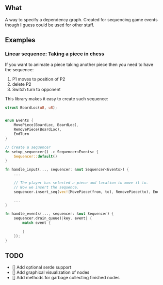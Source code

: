 ## What

A way to specify a dependency graph. Created for sequencing game events though I guess could be used for other stuff.

## Examples

### Linear sequence: Taking a piece in chess

If you want to animate a piece taking another piece then you need to have the sequence:
1. P1 moves to position of P2
2. delete P2
3. Switch turn to opponent

This library makes it easy to create such sequence:

```rust
struct BoardLoc(u8, u8);


enum Events {
    MovePiece(BoardLoc, BoardLoc),
    RemovePiece(BoardLoc),
    EndTurn
}

// Create a sequencer
fn setup_sequencer() -> Sequencer<Events> {
    Sequencer::default()
}

fn handle_input(..., sequencer: &mut Sequencer<Events>) {
    ...

    // The player has selected a piece and location to move it to.
    // Now we insert the sequence.
    sequencer.insert_seq(vec![MovePiece(from, to), RemovePiece(to), EndTurn]);

    ...
}

fn handle_events(..., sequencer: &mut Sequencer) {
    sequencer.drain_queue(|key, event| {
        match event {

        }
    });
}
```

## TODO
- [] Add optional serde support
- [] Add graphical visualization of nodes
- [] Add methods for garbage collecting finished nodes